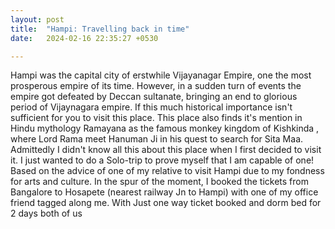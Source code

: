 ```yaml
---
layout: post
title:  "Hampi: Travelling back in time"
date:   2024-02-16 22:35:27 +0530

---
```

Hampi was the capital city of erstwhile Vijayanagar Empire, one the most prosperous empire of its time. However, in a sudden turn of events the empire got defeated by Deccan sultanate, bringing an end to glorious period of Vijaynagara empire.
 If this much historical importance isn't sufficient for you to visit this place.
This place also finds it's mention in Hindu mythology Ramayana as the famous monkey kingdom of Kishkinda , where Lord Rama meet Hanuman Ji in his quest to search for Sita Maa.
Admittedly I didn't know all this about this place when I first decided to visit it. I just wanted to do a Solo-trip to prove myself that I am capable of one! Based on the advice of one of my relative to visit Hampi due to my fondness for arts and culture. In the spur of the moment, I booked the tickets from Bangalore to Hosapete (nearest railway Jn to Hampi) with one of my office friend tagged along me. With Just one way ticket booked and dorm bed for 2 days both of us  

<!--stackedit_data:
eyJoaXN0b3J5IjpbLTQ5NDg0NTA4OSwtNTA4OTcxODQsLTEwMT
c3NzA0NTEsLTEyMDMzNjg0NDcsODc0NjMwMTA1LDIxMDY3NDU5
OSwtNzg3OTI5NDk5LC0zNjUxNzY5MTQsLTIwODg3NDY2MTIsLT
MzMjQ1NTM2M119
-->